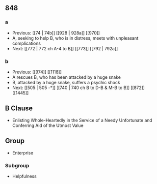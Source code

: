 ## 848
### a
- Previous: [[74 | 74b]] [[928 | 928a]] [[970]] 
- A, seeking to help B, who is in distress, meets with unpleasant complications
- Next: [[772 | 772 ch A-4 to B]] [[773]] [[792 | 792a]] 

### b
- Previous: [[974]] [[1118]] 
- A rescues B, who has been attacked by a huge snake
- B, attacked by a huge snake, suffers a psychic shock
- Next: [[505 | 505 -*]] [[740 | 740 ch B to D-B &amp; M-B to B]] [[872]] [[1445]] 

## B Clause
- Enlisting Whole-Heartedly in the Service of a Needy Unfortunate and Conferring Aid of the Utmost Value

## Group
- Enterprise

### Subgroup
- Helpfulness

